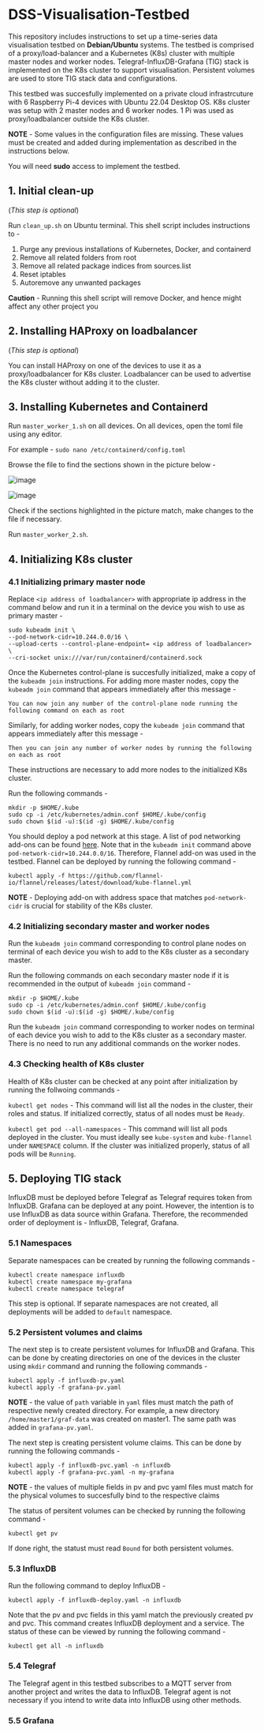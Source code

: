# DSS-Visualisation-Testbed
This repository includes instructions to set up a time-series data visualisation testbed on **Debian/Ubuntu** systems. The testbed is comprised of a proxy/load-balancer and a Kubernetes (K8s) cluster with multiple master nodes and worker nodes.  Telegraf-InfluxDB-Grafana (TIG) stack is implemented on the K8s cluster to support visualisation. Persistent volumes are used to store TIG stack data and configurations. 

This testbed was succesfully implemented on a private cloud infrastrcuture with 6 Raspberry Pi-4 devices with Ubuntu 22.04 Desktop OS. K8s cluster was setup with 2 master nodes and 6 worker nodes. 1 Pi was used as proxy/loadbalancer outside the K8s cluster.

**NOTE** - Some values in the configuration files are missing. These values must be created and added during implementation as described in the instructions below.

You will need **sudo** access to implement the testbed.

## 1. Initial clean-up
(*This step is optional*)

Run `clean_up.sh` on Ubuntu terminal. This shell script includes instructions to -
1. Purge any previous installations of Kubernetes, Docker, and containerd
2. Remove all related folders from root
3. Remove all related package indices from sources.list
4. Reset iptables
5. Autoremove any unwanted packages

**Caution** - Running this shell script will remove Docker, and hence might affect any other project you

## 2. Installing HAProxy on loadbalancer
(*This step is optional*)

You can install HAProxy on one of the devices to use it as a proxy/loadbalancer for K8s cluster. 
Loadbalancer can be used to advertise the K8s cluster without adding it to the cluster.

## 3. Installing Kubernetes and Containerd
Run `master_worker_1.sh` on all devices. On all devices, open the toml file using any editor. 

 For example - `sudo nano /etc/containerd/config.toml`

Browse the file to find the sections shown in the picture below - 

![image](https://github.com/SRamanatha/DSS-Visualisation-Testbed/assets/140810477/203305f1-26bd-4035-b79c-3b9ac57bdde9)

![image](https://github.com/SRamanatha/DSS-Visualisation-Testbed/assets/140810477/5d3b5516-ffb4-4a1d-9f46-57eeaae84437)

Check if the sections highlighted in the picture match, make changes to the file if necessary.

Run `master_worker_2.sh`.

## 4. Initializing K8s cluster
### 4.1 Initializing primary master node
Replace `<ip address of loadbalancer>` with appropriate ip address in the command below and run it in a terminal on the device you wish to use as primary master - 

```
sudo kubeadm init \
--pod-network-cidr=10.244.0.0/16 \
--upload-certs --control-plane-endpoint= <ip address of loadbalancer> \
--cri-socket unix:///var/run/containerd/containerd.sock
```
Once the Kubernetes control-plane is succesfully initialized, make a copy of the `kubeadm join` instructions.
For adding more master nodes, copy the `kubeadm join` command that appears immediately after this message - 

`You can now join any number of the control-plane node running the following command on each as root`

Similarly, for adding worker nodes, copy the `kubeadm join` command that appears immediately after this message -

`Then you can join any number of worker nodes by running the following on each as root`

These instructions are necessary to add more nodes to the initialized K8s cluster.

Run the following commands -

```
mkdir -p $HOME/.kube
sudo cp -i /etc/kubernetes/admin.conf $HOME/.kube/config
sudo chown $(id -u):$(id -g) $HOME/.kube/config
```

You should deploy a pod network at this stage. A list of pod networking add-ons can be found [here](https://kubernetes.io/docs/concepts/cluster-administration/addons/#networking-and-network-policy). Note that in the `kubeadm init` command above `pod-network-cidr=10.244.0.0/16`. Therefore, Flannel add-on was used in the testbed. Flannel can be deployed by running the following command - 

```
kubectl apply -f https://github.com/flannel-io/flannel/releases/latest/download/kube-flannel.yml
```

**NOTE** - Deploying add-on with address space that matches `pod-network-cidr` is crucial for stability of the K8s cluster.

### 4.2 Initializing secondary master and worker nodes
Run the `kubeadm join` command corresponding to control plane nodes on terminal of each device you wish to add to the K8s cluster as a secondary master.

Run the following commands on each secondary master node if it is recommended in the output of `kubeadm join` command -

```
mkdir -p $HOME/.kube
sudo cp -i /etc/kubernetes/admin.conf $HOME/.kube/config
sudo chown $(id -u):$(id -g) $HOME/.kube/config
```

Run the `kubeadm join` command corresponding to worker nodes on terminal of each device you wish to add to the K8s cluster as a secondary master.
There is no need to run any additional commands on the worker nodes.

### 4.3 Checking health of K8s cluster
Health of K8s cluster can be checked at any point after initialization by running the follwoing commands - 

`kubectl get nodes` - This command will list all the nodes in the cluster, their roles and status. If initialized correctly, status of all nodes must be `Ready`.

`kubectl get pod --all-namespaces` -  This command will list all pods deployed in the cluster. You must ideally see `kube-system` and `kube-flannel` under `NAMESPACE` column. If the cluster was initialized properly, status of all pods will be `Running`.


## 5. Deploying TIG stack
InfluxDB must be deployed before Telegraf as Telegraf requires token from InfluxDB. Grafana can be deployed at any point. However, the intention is to use InfluxDB as data source within Grafana. Therefore, the recommended order of deployment is - InfluxDB, Telegraf, Grafana.

### 5.1 Namespaces
Separate namespaces can be created by running the following commands -  

```
kubectl create namespace influxdb
kubectl create namespace my-grafana
kubectl create namespace telegraf
```
This step is optional. If separate namespaces are not created, all deployments will be added to `default` namespace.

### 5.2 Persistent volumes and claims
The next step is to create persistent volumes for InfluxDB and Grafana. This can be done by creating directories on one of the devices in the cluster using `mkdir` command and running the following commands - 

```
kubectl apply -f influxdb-pv.yaml
kubectl apply -f grafana-pv.yaml
```

**NOTE** - the value of `path` variable in `yaml` files must match the path of respective newly created directory. For example, a new directory `/home/master1/graf-data` was created on master1. The same path was added in `grafana-pv.yaml`.

The next step is creating persistent volume claims. This can be done by running the following commands - 

```
kubectl apply -f influxdb-pvc.yaml -n influxdb
kubectl apply -f grafana-pvc.yaml -n my-grafana
```

**NOTE** - the values of multiple fields in pv and pvc yaml files must match for the physical volumes to succesfully bind to the respective claims

The status of persitent volumes can be checked by running the following command - 

```
kubectl get pv
```

If done right, the statust must read `Bound` for both persistent volumes.

### 5.3 InfluxDB
Run the following command to deploy InfluxDB - 

```
kubectl apply -f influxdb-deploy.yaml -n influxdb
```

Note that the pv and pvc fields in this yaml match the previously created pv and pvc. This command creates InfluxDB deployment and a service. The status of these can be viewed by running the following command - 

```
kubectl get all -n influxdb
```

### 5.4 Telegraf
The Telegraf agent in this testbed subscribes to a MQTT server from another project and writes the data to InfluxDB. Telegraf agent is not necessary if you intend to write data into InfluxDB using other methods.


### 5.5 Grafana
